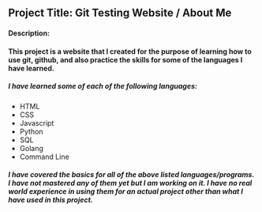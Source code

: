 ## Project Title: Git Testing Website / About Me

#### Description:
#### This project is a website that I created for the purpose of learning how to use git, github, and also practice the skills for some of the languages I have learned.

##### I have learned some of each of the following languages:
  + HTML
  + CSS
  + Javascript
  + Python
  + SQL
  + Golang
  + Command Line

##### I have covered the basics for all of the above listed languages/programs. I have not mastered any of them yet but I am working on it. I have no real world experience in using them for an actual project other than what I have used in this project.